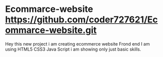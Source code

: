 # Ecommarce-website https://github.com/coder727621/Ecommarce-website.git
Hey this new project  i am  creating ecommerce website Frond end I am using HTML5 CSS3 Java Script  i am showing only just basic skills.  
